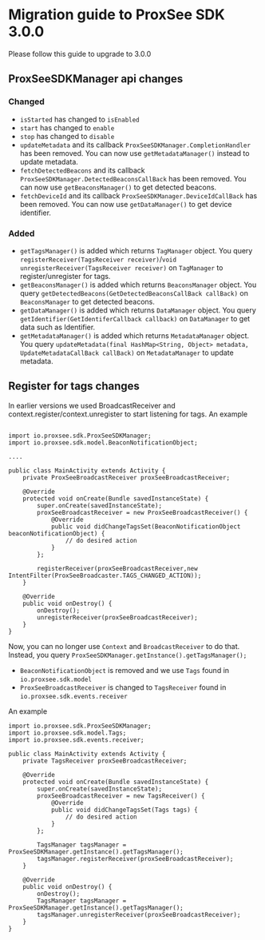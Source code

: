 # Migration guide to ProxSee SDK 3.0.0


Please follow this guide to upgrade to 3.0.0

## ProxSeeSDKManager api changes

### Changed
- `isStarted` has changed to `isEnabled`
- `start` has changed to `enable`
- `stop` has changed to `disable`
- `updateMetadata` and its callback `ProxSeeSDKManager.CompletionHandler` has been removed. You can now use  `getMetadataManager()` instead to update metadata.
- `fetchDetectedBeacons` and its callback `ProxSeeSDKManager.DetectedBeaconsCallBack` has been removed. You can now use `getBeaconsManager()` to get detected beacons.
- `fetchDeviceId` and its callback `ProxSeeSDKManager.DeviceIdCallBack` has been removed. You can now use `getDataManager()` to get device identifier.


### Added
- `getTagsManager()` is added which returns `TagManager` object. You query `registerReceiver(TagsReceiver receiver)`/`void unregisterReceiver(TagsReceiver receiver)` on `TagManager` to register/unregister for tags. 
- `getBeaconsManager()` is added which returns `BeaconsManager` object. You query `getDetectedBeacons(GetDetectedBeaconsCallBack callBack)` on `BeaconsManager` to get detected beacons. 
- `getDataManager()` is added which returns `DataManager` object. You query `getIdentifier(GetIdentiferCallback callback)`  on `DataManager` to get data such as Identifier.
- `getMetadataManager()` is added which returns `MetadataManager` object. You query `updateMetadata(final HashMap<String, Object> metadata,  UpdateMetadataCallBack callBack)` on `MetadataManager` to update metadata.

## Register for tags changes
In earlier versions we used BroadcastReceiver and context.register/context.unregister to start listening for tags. An example 

```

import io.proxsee.sdk.ProxSeeSDKManager;
import io.proxsee.sdk.model.BeaconNotificationObject;

....

public class MainActivity extends Activity {
	private ProxSeeBroadcastReceiver proxSeeBroadcastReceiver;
	
    @Override
    protected void onCreate(Bundle savedInstanceState) {
        super.onCreate(savedInstanceState);
        proxSeeBroadcastReceiver = new ProxSeeBroadcastReceiver() {
            @Override
            public void didChangeTagsSet(BeaconNotificationObject beaconNotificationObject) {
                // do desired action
            }
        };

 		registerReceiver(proxSeeBroadcastReceiver,new IntentFilter(ProxSeeBroadcaster.TAGS_CHANGED_ACTION));
    }

    @Override
    public void onDestroy() {
        onDestroy();
        unregisterReceiver(proxSeeBroadcastReceiver);
    }
}
```

Now, you can no longer use `Context` and `BroadcastReceiver` to do that. Instead, you query `ProxSeeSDKManager.getInstance().getTagsManager();`
                                                                                                       
- `BeaconNotificationObject` is removed and we use ``Tags`` found in `io.proxsee.sdk.model`
- `ProxSeeBroadcastReceiver` is changed to `TagsReceiver` found in `io.proxsee.sdk.events.receiver`

An example

```
import io.proxsee.sdk.ProxSeeSDKManager;
import io.proxsee.sdk.model.Tags;
import io.proxsee.sdk.events.receiver;

public class MainActivity extends Activity {
	private TagsReceiver proxSeeBroadcastReceiver;

    @Override
    protected void onCreate(Bundle savedInstanceState) {
        super.onCreate(savedInstanceState);
        proxSeeBroadcastReceiver = new TagsReceiver() {
            @Override
            public void didChangeTagsSet(Tags tags) {
                // do desired action
            }
        };

 		TagsManager tagsManager = ProxSeeSDKManager.getInstance().getTagsManager();
        tagsManager.registerReceiver(proxSeeBroadcastReceiver);
    }

    @Override
    public void onDestroy() {
        onDestroy();
        TagsManager tagsManager = ProxSeeSDKManager.getInstance().getTagsManager();
        tagsManager.unregisterReceiver(proxSeeBroadcastReceiver);
    }
}
```

